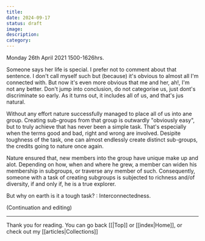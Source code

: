 ```yaml
---
title: 
date: 2024-09-17
status: draft
image: 
description: 
category:
---
```


Monday 26th April 2021 1500-1626hrs.

Someone says her life is special. I prefer not to comment about that sentence. I don't call myself such
but (because) it's obvious to almost all I'm connected with. But now it's even more obvious that me and her,
ah!, I'm not any better. Don't jump into conclusion, do not categorise us, just dont's discriminate so early.
As it turns out, it includes all of us, and that's jus natural.

Without any effort nature successfully managed to place all of us into ane group. Creating sub-groups from that 
group is outwardly "obviously easy", but to truly achieve that has never been a simple task. That's especially when 
the terms good and bad, right and wrong are involved. Desipite toughness of the task, one can almost endlessly create
distinct sub-groups, the credits going to nature once again.

Nature ensured that, new members into the group have unique make up and alot. Depending on how, when and where he 
grew, a member can widen his membership in subgroups, or traverse any member of such. Consequently, someone with 
a task of creating subgroups is subjected to richness and/of diversity, if and only if, he is a true explorer.

But why on earth is it a tough task? : Interconnectedness.

(Continuation and editing)

















---
Thank you for reading. You can go back [[|Top]] or [[index|Home]], or check out my [[articles|Collections]]